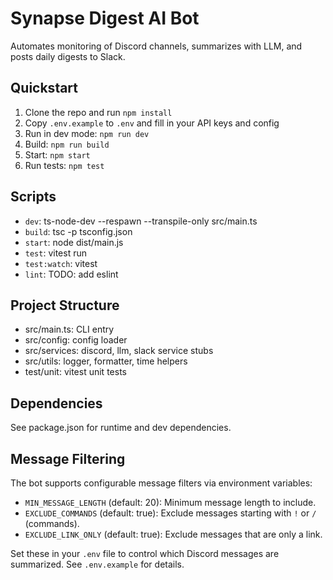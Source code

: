 # Synapse Digest AI Bot

Automates monitoring of Discord channels, summarizes with LLM, and posts daily digests to Slack.

## Quickstart

1. Clone the repo and run `npm install`
2. Copy `.env.example` to `.env` and fill in your API keys and config
3. Run in dev mode: `npm run dev`
4. Build: `npm run build`
5. Start: `npm start`
6. Run tests: `npm test`

## Scripts

- `dev`: ts-node-dev --respawn --transpile-only src/main.ts
- `build`: tsc -p tsconfig.json
- `start`: node dist/main.js
- `test`: vitest run
- `test:watch`: vitest
- `lint`: TODO: add eslint

## Project Structure

- src/main.ts: CLI entry
- src/config: config loader
- src/services: discord, llm, slack service stubs
- src/utils: logger, formatter, time helpers
- test/unit: vitest unit tests

## Dependencies

See package.json for runtime and dev dependencies.

## Message Filtering

The bot supports configurable message filters via environment variables:

- `MIN_MESSAGE_LENGTH` (default: 20): Minimum message length to include.
- `EXCLUDE_COMMANDS` (default: true): Exclude messages starting with `!` or `/` (commands).
- `EXCLUDE_LINK_ONLY` (default: true): Exclude messages that are only a link.

Set these in your `.env` file to control which Discord messages are summarized. See `.env.example` for details.

